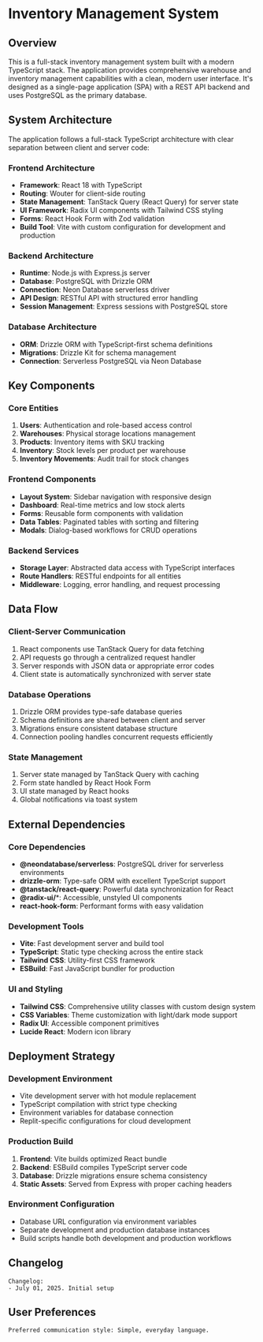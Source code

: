 # Inventory Management System

## Overview

This is a full-stack inventory management system built with a modern TypeScript stack. The application provides comprehensive warehouse and inventory management capabilities with a clean, modern user interface. It's designed as a single-page application (SPA) with a REST API backend and uses PostgreSQL as the primary database.

## System Architecture

The application follows a full-stack TypeScript architecture with clear separation between client and server code:

### Frontend Architecture
- **Framework**: React 18 with TypeScript
- **Routing**: Wouter for client-side routing
- **State Management**: TanStack Query (React Query) for server state
- **UI Framework**: Radix UI components with Tailwind CSS styling
- **Forms**: React Hook Form with Zod validation
- **Build Tool**: Vite with custom configuration for development and production

### Backend Architecture  
- **Runtime**: Node.js with Express.js server
- **Database**: PostgreSQL with Drizzle ORM
- **Connection**: Neon Database serverless driver
- **API Design**: RESTful API with structured error handling
- **Session Management**: Express sessions with PostgreSQL store

### Database Architecture
- **ORM**: Drizzle ORM with TypeScript-first schema definitions
- **Migrations**: Drizzle Kit for schema management
- **Connection**: Serverless PostgreSQL via Neon Database

## Key Components

### Core Entities
1. **Users**: Authentication and role-based access control
2. **Warehouses**: Physical storage locations management
3. **Products**: Inventory items with SKU tracking
4. **Inventory**: Stock levels per product per warehouse
5. **Inventory Movements**: Audit trail for stock changes

### Frontend Components
- **Layout System**: Sidebar navigation with responsive design
- **Dashboard**: Real-time metrics and low stock alerts
- **Forms**: Reusable form components with validation
- **Data Tables**: Paginated tables with sorting and filtering
- **Modals**: Dialog-based workflows for CRUD operations

### Backend Services
- **Storage Layer**: Abstracted data access with TypeScript interfaces
- **Route Handlers**: RESTful endpoints for all entities
- **Middleware**: Logging, error handling, and request processing

## Data Flow

### Client-Server Communication
1. React components use TanStack Query for data fetching
2. API requests go through a centralized request handler
3. Server responds with JSON data or appropriate error codes
4. Client state is automatically synchronized with server state

### Database Operations
1. Drizzle ORM provides type-safe database queries
2. Schema definitions are shared between client and server
3. Migrations ensure consistent database structure
4. Connection pooling handles concurrent requests efficiently

### State Management
1. Server state managed by TanStack Query with caching
2. Form state handled by React Hook Form
3. UI state managed by React hooks
4. Global notifications via toast system

## External Dependencies

### Core Dependencies
- **@neondatabase/serverless**: PostgreSQL driver for serverless environments
- **drizzle-orm**: Type-safe ORM with excellent TypeScript support
- **@tanstack/react-query**: Powerful data synchronization for React
- **@radix-ui/***: Accessible, unstyled UI components
- **react-hook-form**: Performant forms with easy validation

### Development Tools
- **Vite**: Fast development server and build tool
- **TypeScript**: Static type checking across the entire stack
- **Tailwind CSS**: Utility-first CSS framework
- **ESBuild**: Fast JavaScript bundler for production

### UI and Styling
- **Tailwind CSS**: Comprehensive utility classes with custom design system
- **CSS Variables**: Theme customization with light/dark mode support
- **Radix UI**: Accessible component primitives
- **Lucide React**: Modern icon library

## Deployment Strategy

### Development Environment
- Vite development server with hot module replacement
- TypeScript compilation with strict type checking
- Environment variables for database connection
- Replit-specific configurations for cloud development

### Production Build
1. **Frontend**: Vite builds optimized React bundle
2. **Backend**: ESBuild compiles TypeScript server code
3. **Database**: Drizzle migrations ensure schema consistency
4. **Static Assets**: Served from Express with proper caching headers

### Environment Configuration
- Database URL configuration via environment variables
- Separate development and production database instances
- Build scripts handle both development and production workflows

## Changelog

```
Changelog:
- July 01, 2025. Initial setup
```

## User Preferences

```
Preferred communication style: Simple, everyday language.
```